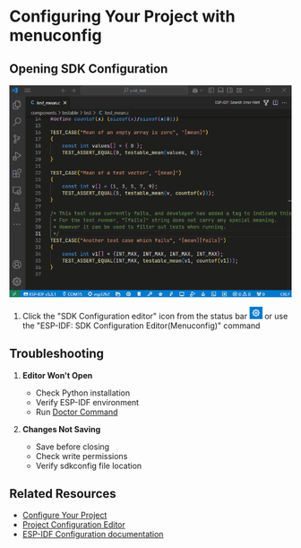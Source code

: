 # Configuring Your Project with menuconfig

## Opening SDK Configuration
![Menuconfig Interface](../../media/walkthrough/gifs/menuconfig.gif)

1. Click the "SDK Configuration editor" icon from the status bar !["SDK Configuration editor"](../../media/walkthrough/icons/sdkconfig.png) or use the "ESP-IDF: SDK Configuration Editor(Menuconfig)" command

## Troubleshooting

1. **Editor Won't Open**
   - Check Python installation
   - Verify ESP-IDF environment
   - Run [Doctor Command](command:espIdf.doctorCommand)

2. **Changes Not Saving**
   - Save before closing
   - Check write permissions
   - Verify sdkconfig file location

## Related Resources
- [Configure Your Project](https://docs.espressif.com/projects/vscode-esp-idf-extension/en/latest/configureproject.html)
- [Project Configuration Editor](https://docs.espressif.com/projects/vscode-esp-idf-extension/en/latest/additionalfeatures/project-configuration.html)
- [ESP-IDF Configuration documentation](https://docs.espressif.com/projects/esp-idf/en/latest/esp32/api-reference/kconfig-reference.html)